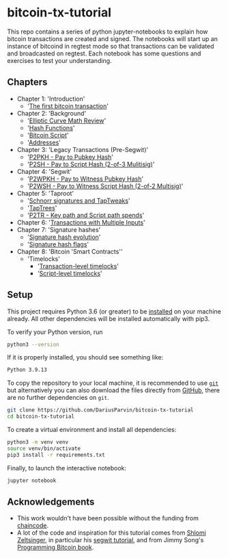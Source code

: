 # bitcoin-tx-tutorial

This repo contains a series of python jupyter-notebooks to explain how bitcoin transactions are created and signed. The notebooks will start up an instance of bitcoind in regtest mode so that transactions can be validated and broadcasted on regtest. Each notebook has some questions and exercises to test your understanding.

## Chapters

+ Chapter 1: 'Introduction'
  - '[The first bitcoin transaction](first_btc_tx.ipynb)'
+ Chapter 2: 'Background'
  - '[Elliptic Curve Math Review](https://github.com/DariusParvin/bitcoin-tx-tutorial/blob/main/elliptic_curve_math_review.ipynb)'
  - '[Hash Functions](https://github.com/DariusParvin/bitcoin-tx-tutorial/blob/main/hash-functions.ipynb)'
  - '[Bitcoin Script](https://github.com/DariusParvin/bitcoin-tx-tutorial/blob/main/Bitcoin%20Script.ipynb)'
  - '[Addresses](https://github.com/DariusParvin/bitcoin-tx-tutorial/blob/main/Addresses.ipynb)'
+ Chapter 3: 'Legacy Transactions (Pre-Segwit)'
  - '[P2PKH - Pay to Pubkey Hash](https://github.com/DariusParvin/bitcoin-tx-tutorial/blob/main/p2pkh.ipynb)'
  - '[P2SH - Pay to Script Hash (2-of-3 Mulitisig)](https://github.com/DariusParvin/bitcoin-tx-tutorial/blob/main/p2sh%20(multisig).ipynb)'
+ Chapter 4: 'Segwit'
  - '[P2WPKH - Pay to Witness Pubkey Hash](https://github.com/DariusParvin/bitcoin-tx-tutorial/blob/main/p2wpkh.ipynb)'
  - '[P2WSH - Pay to Witness Script Hash (2-of-2 Multisig)](https://github.com/DariusParvin/bitcoin-tx-tutorial/blob/main/p2wsh%20(2-of-2%20multisig).ipynb)'
+ Chapter 5: 'Taproot'
  - '[Schnorr signatures and TapTweaks](https://github.com/DariusParvin/bitcoin-tx-tutorial/blob/main/schnorr_sig_and_taptweak.ipynb)'
  - '[TapTrees](https://github.com/DariusParvin/bitcoin-tx-tutorial/blob/main/taproot_taptree.ipynb)'
  - '[P2TR - Key path and Script path spends](https://github.com/DariusParvin/bitcoin-tx-tutorial/blob/main/p2tr-key-and-script-path.ipynb)'
+ Chapter 6: '[Transactions with Multiple Inputs](multiple_inputs_outputs.ipynb)'
+ Chapter 7: 'Signature hashes'
  - '[Signature hash evolution](https://github.com/DariusParvin/bitcoin-tx-tutorial/blob/main/sighash_evolution.ipynb)'
  - '[Signature hash flags](https://github.com/DariusParvin/bitcoin-tx-tutorial/blob/main/sighash_flags.ipynb)'
+ Chapter 8: 'Bitcoin 'Smart Contracts''
  - 'Timelocks'
    - '[Transaction-level timelocks](https://github.com/DariusParvin/bitcoin-tx-tutorial/blob/main/transaction_level_timelocks.ipynb)'
    - '[Script-level timelocks](https://github.com/DariusParvin/bitcoin-tx-tutorial/blob/main/script_level_timelocks.ipynb)'


## Setup
This project requires Python 3.6 (or greater) to be [installed](https://www.python.org/downloads/) on your machine already. All other dependencies will be installed automatically with pip3.

To verify your Python version, run
```sh
python3 --version
```
If it is properly installed, you should see something like:
```sh
Python 3.9.13
```

To copy the repository to your local machine, it is recommended to use [`git`](https://git-scm.com/downloads) but alternatively you can also download the files directly from [GitHub](https://github.com/DariusParvin/bitcoin-tx-tutorial), there are no further dependencies on `git`.

```sh
git clone https://github.com/DariusParvin/bitcoin-tx-tutorial
cd bitcoin-tx-tutorial
```

To create a virtual environment and install all dependencies:
```sh
python3 -m venv venv
source venv/bin/activate
pip3 install -r requirements.txt
```

Finally, to launch the interactive notebook:
```sh
jupyter notebook
```

## Acknowledgements
- This work wouldn't have been possible without the funding from [chaincode](https://chaincode.com).
- A lot of the code and inspiration for this tutorial comes from [Shlomi Zeltsinger](https://github.com/zeltsi), in particular his [segwit tutorial](https://github.com/zeltsi/segwit_tutorial/tree/master/transactions), and from Jimmy Song's [Programming Bitcoin book](https://github.com/jimmysong/programmingbitcoin).
